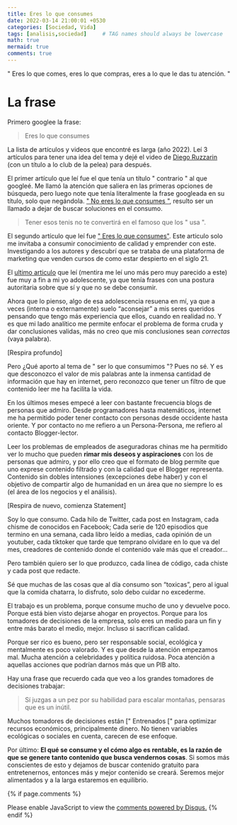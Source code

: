 ```yaml
---
title: Eres lo que consumes
date: 2022-03-14 21:00:01 +0530
categories: [Sociedad, Vida]
tags: [analisis,sociedad]     # TAG names should always be lowercase
math: true
mermaid: true
comments: true
---
```


<style>
.post-content {
    text-align: justify;
}
</style>


&quot; Eres lo que comes, eres lo que compras, eres a lo que le das tu atención. &quot;

# La frase

Primero googlee la frase:

> Eres lo que consumes

La lista de artículos y videos que encontré es larga (año 2022). Leí 3 artículos para tener una idea del tema y dejé el video de [Diego Ruzzarin](https://www.youtube.com/watch?v=Vq4gZKxxsnM) (con un título a lo club de la pelea) para después.

El primer artículo que leí fue el que tenía un título &quot; contrario &quot; al que googleé. Me llamó la atención que saliera en las primeras opciones de búsqueda, pero luego note que tenía literalmente la frase googleada en su título, solo que negándola. [&quot; No eres lo que consumes &quot;](https://popurri.com.mx/entorno-social/no-eres-lo-que-consumes/), resulto ser un llamado a dejar de buscar soluciones en el consumo. 

> Tener esos tenis no te convertirá en el famoso que los &quot; usa &quot;.  

El segundo artículo que leí fue [&quot; Eres lo que consumes&quot;](https://digitalisthub.com/educacion-de-calidad-a-tu-alcance/). Este articulo solo me invitaba a consumir conocimiento de calidad y emprender con este. Investigando a los autores y descubrí que se trataba de una plataforma de marketing que venden cursos de como estar despierto en el siglo 21.

El [ultimo articulo](https://niquefuerapolitica.com/2020/02/08/eres-lo-que-consumes/) que leí (mentira me leí uno más pero muy parecido a este) fue muy a fin a mi yo adolescente, ya que tenía frases con una postura autoritaria sobre que sí y que no se debe consumir.

Ahora que lo pienso, algo de esa adolescencia resuena en mí, ya que a veces (interna o externamente) suelo “aconsejar” a mis seres queridos pensando que tengo más experiencia que ellos, cuando en realidad no. Y es que mi lado analítico me permite enfocar el problema de forma cruda y dar conclusiones validas, más no creo que mis conclusiones sean *correctas* (vaya palabra).

[Respira profundo]

Pero ¿Qué aporto al tema de &quot; ser lo que consumimos &quot;? Pues no sé. Y es que desconozco el valor de mis palabras ante la inmensa cantidad de información que hay en internet, pero reconozco que tener un filtro de que contenido leer me ha facilita la vida.

En los últimos meses empecé a leer con bastante frecuencia blogs de personas que admiro. Desde programadores hasta matemáticos, internet me ha permitido poder tener contacto con personas desde occidente hasta oriente. Y por contacto no me refiero a un Persona-Persona, me refiero al contacto Blogger-lector.

Leer los problemas de empleados de aseguradoras chinas me ha permitido ver lo mucho que pueden **rimar mis deseos y aspiraciones** con los de personas que admiro, y por ello creo que el formato de blog permite que uno exprese contenido filtrado y con la calidad que el Blogger representa. Contenido sin dobles intensiones (excepciones debe haber) y con el objetivo de compartir algo de humanidad en un área que no siempre lo es (el área de los negocios y el análisis).

[Respira de nuevo, comienza Statement]

Soy lo que consumo. Cada hilo de Twitter, cada post en Instagram, cada chisme de conocidos en Facebook; Cada serie de 120 episodios que termino en una semana, cada libro leído a medias, cada opinión de un youtuber, cada tiktoker que tarde que temprano olvidare en lo que va del mes, creadores de contenido donde el contenido vale más que el creador…

Pero también quiero ser lo que produzco, cada línea de código, cada chiste y cada post que redacte.

Sé que muchas de las cosas que al día consumo son “toxicas”, pero al igual que la comida chatarra, lo disfruto, solo debo cuidar no excederme.

El trabajo es un problema, porque consume mucho de uno y devuelve poco. Porque está bien visto dejarse ahogar en proyectos. Porque para los tomadores de decisiones de la empresa, solo eres un medio para un fin y entre más barato el medio, mejor. Incluso si sacrifican calidad.

Porque ser rico es bueno, pero ser responsable social, ecológica y mentalmente es poco valorado. Y es que desde la atención empezamos mal. Mucha atención a celebridades y política ruidosa. Poca atención a aquellas acciones que podrían darnos más que un PIB alto. 

Hay una frase que recuerdo cada que veo a los grandes tomadores de decisiones trabajar:

> Sí juzgas a un pez por su habilidad para escalar montañas, pensaras que es un inútil.

Muchos tomadores de decisiones están [&quot; Entrenados [&quot; para optimizar recursos económicos, principalmente dinero. No tienen variables ecológicas o sociales en cuenta, carecen de ese enfoque. 

Por último: **El qué se consume y el cómo algo es rentable, es la razón de que se genere tanto contenido que busca vendernos cosas**. Si somos más conscientes de esto y dejamos de buscar contenido gratuito para entretenernos, entonces más y mejor contenido se creará. Seremos mejor alimentados y a la larga estaremos en equilibrio.

{% if page.comments %}
<div id="disqus_thread"></div>
<script>
    /**
    *  RECOMMENDED CONFIGURATION VARIABLES: 
    * EDIT AND UNCOMMENT THE SECTION BELOW TO INSERT DYNAMIC VALUES FROM YOUR PLATFORM OR CMS.
    *  LEARN WHY DEFINING THESE VARIABLES IS IMPORTANT: https://disqus.com/admin/universalcode/#configuration-variables    */
    /*
    var disqus_config = function () {
    this.page.url = PAGE_URL;  // Replace PAGE_URL with your page's canonical URL variable
    this.page.identifier = PAGE_IDENTIFIER; // Replace PAGE_IDENTIFIER with your page's unique identifier variable
    };
    */
    (function() { // DON'T EDIT BELOW THIS LINE
    var d = document, s = d.createElement('script');
    s.src = 'https://https-crissthiandi-github-io.disqus.com/embed.js';
    s.setAttribute('data-timestamp', +new Date());
    (d.head || d.body).appendChild(s);
    })();
</script>
<noscript>Please enable JavaScript to view the <a href="https://disqus.com/?ref_noscript">comments powered by Disqus.</a></noscript>
{% endif %}